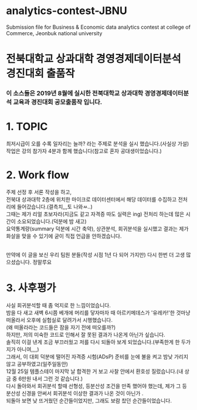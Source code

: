 # analytics-contest-JBNU
Submission file for  Business &amp; Economic data analytics contest at  college of Commerce, Jeonbuk national university 

전북대학교 상과대학 경영경제데이터분석 경진대회 출품작 
==================================================

### 이 소스들은 2019년 8월에 실시한 전북대학교 상과대학 경영경제데이터분석 교육과 경진대회 공모출품작 입니다.

# 1. TOPIC
최저시급이 오를 수록 일자리는 늘까? 라는 주제로 분석을 실시 했습니다.(사실상 가설) <br>
작업은 강의 참가자 4분과 함께 했습니다(참고로 혼자 공대생이었습니다.) <br>

# 2. Work flow
주제 선정 후 서론 작성을 하고, <br>
전북대 상과대학 2층에 위치한 마이크로 데이터센터에서 해당 데이터를 수집하고 전처리에 들어갔습니다.(결측치,,,토 나와ㅆ..) <br>
그때는 제가 리얼 초보자라(지금도 같고 자격증 따도 실력은 ing) 전처리 하는데 많은 시간이 소요되었습니다.(덕분에 밤 새고) <br>
요약통계량(summary 덕분에 시간 축약), 상관분석, 회귀분석을 실시했고 결과는 제가 화살을 맞을 수 있기에 굳이 직접 언급을 안하겠습니다. <br><br>

만약에 이 글을 보신 우리 팀원 분들(작성 시점 1년 다 되어 가지만) 다시 한번 더 고생 많으셨습니다. 정말루요

# 3. 사후평가
사실 회귀분석할 때 좀 억지로 한 느낌이었습니다. <br>
밤을 다 새고 새벽 6시쯤 베개에 머리를 닿자마자 때 아르키메데스가 '유레카!'한 것마냥 떠올라서 오후에 실험실로 달려가서 시행했습니다.<br>
(왜 떠올라라는 코드들은 잠을 자기 전에 떠오를까?)<br>
하지만, 저의 미숙한 코드로 인해서 잘 못된 결과가 나온게 아닌가 싶습니다. <br>
솔직히 이걸 낸게 조금 부끄러웠고 저를 다시 되돌아 보게 되었습니다.(부족한게 한 두가지가 아니여,,,,)<br>
그래서, 이 대회 덕분에 떨어진 자격증 시험(ADsP) 준비를 눈에 불을 켜고 밤낮 가리지 않고 공부하였고(일주일동안) <br>
12월 25일 템플스테이 마지막 날 합격한 거 보고 사찰 안에서 환호성 질렀습니다.(내 상금 중 6만원 내서 그런 것 같습니다.)<br>
다시 돌아와서 회귀분석 할때 선형성, 등분산성 조건을 만족 했어야 했는데, 제가 그 등분산성 신경을 안써서 회귀분석 이상한 결과가 나온 것이 아닌가 .<br>
되돌아 보면 낮 뜨거웠던 순간들이었지만, 그래도 보람 찼던 순간들이었습니다.<br>
